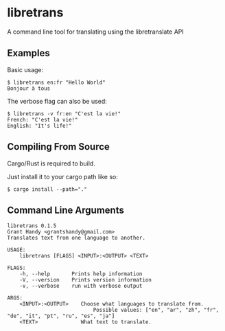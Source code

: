 # libretrans
A command line tool for translating using the libretranslate API

## Examples
Basic usage:
```
$ libretrans en:fr "Hello World"
Bonjour à tous
```

The verbose flag can also be used:
```
$ libretrans -v fr:en "C'est la vie!"
French: "C'est la vie!"
English: "It's life!"
```

## Compiling From Source
Cargo/Rust is required to build.

Just install it to your cargo path like so:
```
$ cargo install --path="."
```

## Command Line Arguments
```
libretrans 0.1.5
Grant Handy <grantshandy@gmail.com>
Translates text from one language to another.

USAGE:
    libretrans [FLAGS] <INPUT>:<OUTPUT> <TEXT>

FLAGS:
    -h, --help       Prints help information
    -V, --version    Prints version information
    -v, --verbose    run with verbose output

ARGS:
    <INPUT>:<OUTPUT>    Choose what languages to translate from.
                            Possible values: ["en", "ar", "zh", "fr", "de", "it", "pt", "ru", "es", "ja"]
    <TEXT>              What text to translate.
```
